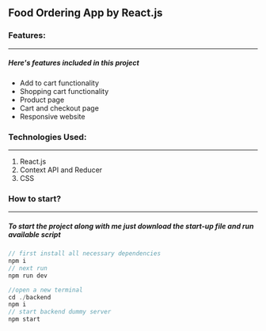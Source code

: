 ## Food Ordering App by React.js

### Features:

---

##### Here's features included in this project

- Add to cart functionality
- Shopping cart functionality
- Product page
- Cart and checkout page
- Responsive website
  
### Technologies Used:

---

1. React.js
2. Context API and Reducer
3. CSS

### How to start?

---

##### To start the project along with me just download the start-up file and run available script

```javascript
// first install all necessary dependencies
npm i 
// next run
npm run dev

//open a new terminal
cd ./backend
npm i
// start backend dummy server
npm start

```
